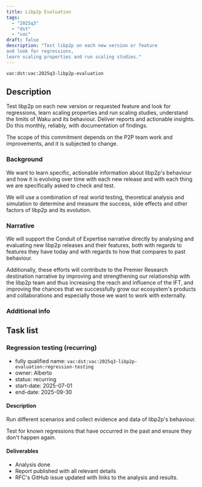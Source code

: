 ```yaml
---
title: Libp2p Evaluation
tags:
  - "2025q3"
  - "dst"
  - "vac"
draft: false
description: "Test libp2p on each new version or feature
and look for regressions,
learn scaling properties and run scaling studies."
---
```


`vac:dst:vac:2025q3-libp2p-evaluation`


## Description

Test libp2p on each new version or requested feature
and look for regressions,
learn scaling properties and run scaling studies,
understand the limits of Waku and its behaviour.
Deliver reports and actionable insights.
Do this monthly, reliably, with documentation of findings.

The scope of this commitment depends on the P2P team
work and improvements, and it is subjected to change.

### Background

We want to learn specific, actionable information
about libp2p's behaviour
and how it is evolving over time
with each new release
and with each thing we are specifically asked to check and test.

We will use a combination of real world testing,
theoretical analysis and simulation
to determine and measure the success,
side effects and other factors of libp2p and its evolution.

### Narrative

We will support the Conduit of Expertise narrative directly
by analysing and evaluating new libp2p releases and their features,
both with regards to features they have today
and with regards to how that compares to past behaviour.

Additionally, these efforts will contribute
to the Premier Research destination narrative by
improving and strengthening our relationship with the libp2p team
and thus increasing the reach and influence of the IFT,
and improving the chances
that we successfully grow our ecosystem's products and collaborations
and especially those we want to work with externally.

### Additional info

## Task list

### Regression testing (recurring)

* fully qualified name: `vac:dst:vac:2025q3-libp2p-evaluation:regression-testing`
* owner: Alberto
* status: recurring
* start-date: 2025-07-01
* end-date: 2025-09-30

#### Description
Run different scenarios
and collect evidence and data
of libp2p's behaviour.

Test for known regressions
that have occurred in the past
and ensure they don't happen again.

#### Deliverables
* Analysis done
* Report published with all relevant details
* RFC's GitHub issue updated
  with links to the analysis and results.

